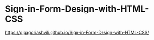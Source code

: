 # Sign-in-Form-Design-with-HTML-CSS

 https://gigagoriashvili.github.io/Sign-in-Form-Design-with-HTML-CSS/
